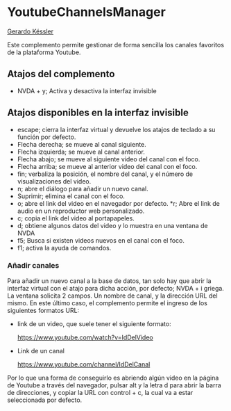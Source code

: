 # YoutubeChannelsManager
[Gerardo Késsler](http://gera.ar)  

Este complemento permite gestionar de forma sencilla los canales favoritos de la plataforma Youtube.  

## Atajos del complemento

* NVDA + y; Activa y desactiva la interfaz invisible

## Atajos disponibles en la interfaz invisible

* escape; cierra la interfaz virtual y devuelve los atajos de teclado a su función por defecto.
* Flecha derecha; se mueve al canal siguiente.
* Flecha izquierda; se mueve al canal anterior.
* Flecha abajo; se mueve al siguiente video del canal con el foco.
* Flecha arriba; se mueve al anterior video del canal con el foco.
* fin; verbaliza la posición, el nombre del canal, y el número de visualizaciones del video.
* n; abre el diálogo para añadir un nuevo canal.
* Suprimir; elimina el canal con el foco.
* o; abre el link del video en el navegador por defecto.
*r; Abre el link de audio en un reproductor web personalizado.
* c; copia el link del video al portapapeles.
* d; obtiene algunos datos del video y lo muestra en una ventana de NVDA
* f5; Busca si existen videos nuevos en el canal con el foco.
* f1; activa la ayuda de comandos.

### Añadir canales

Para añadir un nuevo canal a la base de datos, tan solo hay que abrir la interfaz virtual con el atajo para dicha acción, por defecto; NVDA + i griega.  
La ventana solicita 2 campos. Un nombre de canal, y la dirección  URL del mismo. En este último caso, el complemento permite el ingreso de los siguientes formatos URL:

* link de un video, que suele tener el siguiente formato:

    https://www.youtube.com/watch?v=IdDelVideo

* Link de un canal

    https://www.youtube.com/channel/IdDelCanal

Por lo que una forma de conseguirlo es abriendo algún video en la página de Youtube a través del navegador, pulsar alt y la letra d para abrir la barra de direcciones, y copiar la URL con control + c, la cual va a estar seleccionada por defecto.  

